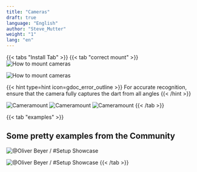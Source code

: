 ```yaml
---
title: "Cameras"
draft: true
language: "English"
author: "Steve_Mutter"
weight: "1"
lang: "en"
---
```



[comment]: <> (Fact Check)

{{< tabs "Install Tab" >}}
{{< tab "correct mount" >}}
![How to mount cameras](/camera-mount/images/camera_mount_final.png)

![How to mount cameras](/camera-mount/images/camera_mount_side.png)

{{< hint type=hint icon=gdoc_error_outline >}}
For accurate recognition, ensure that the camera fully captures the dart from all angles
{{< /hint >}}


![Cameramount](/camera-mount/images/dartboard_arrow_example_1.png) 
![Cameramount](/camera-mount/images/dartboard_arrow_example_2.png)
![Cameramount](/camera-mount/images/dartboard_arrow_example_3.png)
{{< /tab >}}

{{< tab "examples" >}}
## Some pretty examples from the Community

[comment]: <> (Ask for Permission to use the Images from @Icke and @Oliver Beyer via Discord DM / No Response yet)
[comment]: <> (@Oliver Beyer has consented to the use of his images)
[comment]: <> (/camera-mount/images/camera_mount_example_1.jpg)
![@Oliver Beyer / #Setup Showcase](/camera-mount/images/camera_mount_example_2.jpg)

![@Oliver Beyer / #Setup Showcase](/camera-mount/images/camera_mount_example_3.jpg)
{{< /tab >}}
